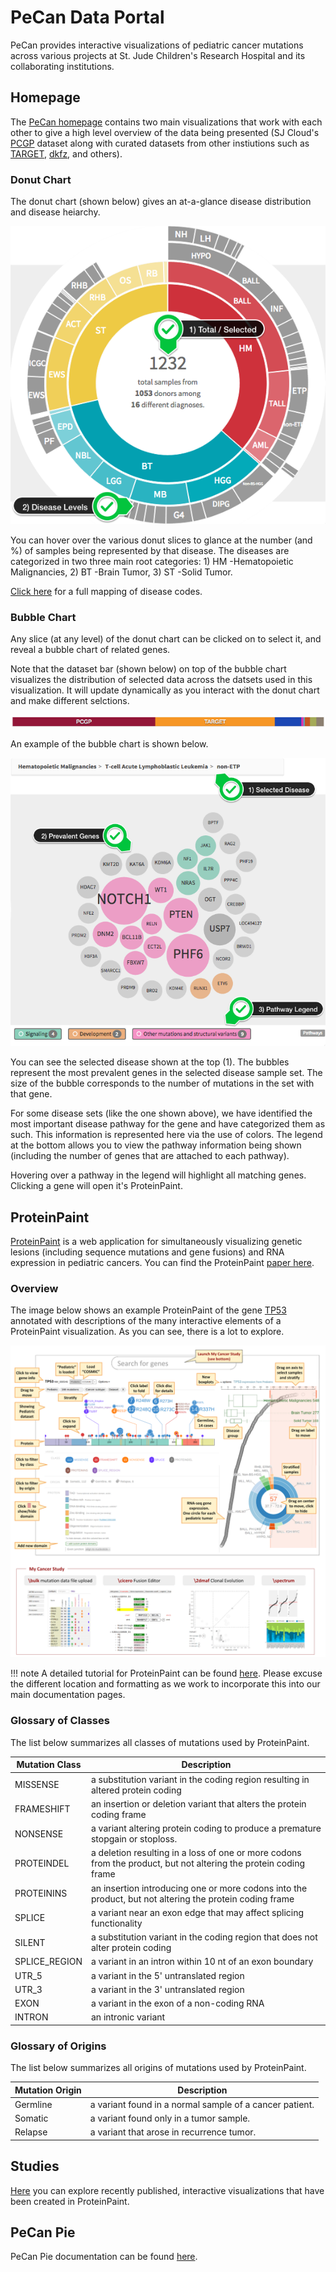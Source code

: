 # PeCan Data Portal 
PeCan provides interactive visualizations of pediatric cancer mutations across various projects at St. Jude Children's Research Hospital and its collaborating institutions.

## Homepage 
The [PeCan homepage](https://pecan.stjude.cloud/home) contains two main visualizations that work with each other to give a high level overview of the data being presented (SJ Cloud's [PCGP](/docs/guides/glossary/data-access-unit#pediatric-cancer-genome-project-(pcgp)) dataset along with curated datasets from other instiutions such as [TARGET](https://ocg.cancer.gov/programs/target), [dkfz](https://www.dkfz.de/en/index.html), and others).


### Donut Chart
The donut chart (shown below) gives an at-a-glance disease distribution and disease heiarchy. 

![](../../images/guides/portals/pecan/home_donut.png)

You can hover over the various donut slices to glance at the number (and %) of samples being represented by that disease. The diseases are categorized in two three main root categories: 1) HM -Hematopoietic Malignancies, 2) BT -Brain Tumor, 3) ST -Solid Tumor.

[Click here](/docs/guides/data/metadata#short-disease-code-mapping) for a full mapping of disease codes.

### Bubble Chart
Any slice (at any level) of the donut chart can be clicked on to select it, and reveal a bubble chart of related genes. 

Note that the dataset bar (shown below) on top of the bubble chart visualizes the distribution of selected data across the datsets used in this visualization. It will update dynamically as you interact with the donut chart and make different selctions.

![](../../images/guides/portals/pecan/dataset_dist_bar.png)

An example of the bubble chart is shown below.

![](../../images/guides/portals/pecan/home_bubble.png)

You can see the selected disease shown at the top (1). The bubbles represent the most prevalent genes in the selected disease sample set. The size of the bubble corresponds to the number of mutations in the set with that gene.

For some disease sets (like the one shown above), we have identified the most important disease pathway for the gene and have categorized them as such. This information is represented here via the use of colors. The legend at the bottom allows you to view the pathway information being shown (including the number of genes that are attached to each pathway).

Hovering over a pathway in the legend will highlight all matching genes. Clicking a gene will open it's ProteinPaint.

## ProteinPaint

[ProteinPaint](https://pecan.stjude.cloud/proteinpaint) is a web application for simultaneously visualizing genetic lesions (including sequence mutations and gene fusions) and RNA expression in pediatric cancers. You can find the ProteinPaint [paper here](https://www.nature.com/articles/ng.3466). 

### Overview
The image below shows an example ProteinPaint of the gene [TP53](https://pecan.stjude.cloud/proteinpaint/TP53) annotated with descriptions of the many interactive elements of a ProteinPaint visualization. As you can see, there is a lot to explore.

![](../../images/guides/portals/pecan/protein_paint_overview.png)

!!! note
    A detailed tutorial for ProteinPaint can be found [here](https://docs.google.com/document/d/1JWKq3ScW62GISFGuJvAajXchcRenZ3HAvpaxILeGaw0/edit). Please excuse the different location and formatting as we work to incorporate this into our main documentation pages. 

### Glossary of Classes 

The list below summarizes all classes of mutations used by ProteinPaint.

| Mutation Class | Description                                |
| ------------------ | --------------------------------------------------------- |
| MISSENSE	| a substitution variant in the coding region resulting in altered protein coding | 
| FRAMESHIFT	| an insertion or deletion variant that alters the protein coding frame| 
| NONSENSE	| a variant altering protein coding to produce a premature stopgain or stoploss.|
| PROTEINDEL	| a deletion resulting in a loss of one or more codons from the product, but not altering the protein coding frame |
|PROTEININS	| an insertion introducing one or more codons into the product, but not altering the protein coding frame|
 | SPLICE	| a variant near an exon edge that may affect splicing functionality |
| SILENT	| a substitution variant in the coding region that does not alter protein coding |
| SPLICE_REGION	| a variant in an intron within 10 nt of an exon boundary |
| UTR_5	| a variant in the 5' untranslated region |
| UTR_3	| a variant in the 3' untranslated region |
| EXON	| a variant in the exon of a non-coding RNA |
| INTRON	| an intronic variant |

### Glossary of Origins

The list below summarizes all origins of mutations used by ProteinPaint.

| Mutation Origin | Description                                |
| ------------------ | --------------------------------------------------------- |
| Germline	|a variant found in a normal sample of a cancer patient. |
| Somatic	| a variant found only in a tumor sample. |
| Relapse	| a variant that arose in recurrence tumor. |


## Studies
[Here](https://pecan.stjude.cloud/studies) you can explore recently published, interactive visualizations that have been created in ProteinPaint.

## PeCan Pie
PeCan Pie documentation can be found [here](/docs/guides/tools/pecan-pie).